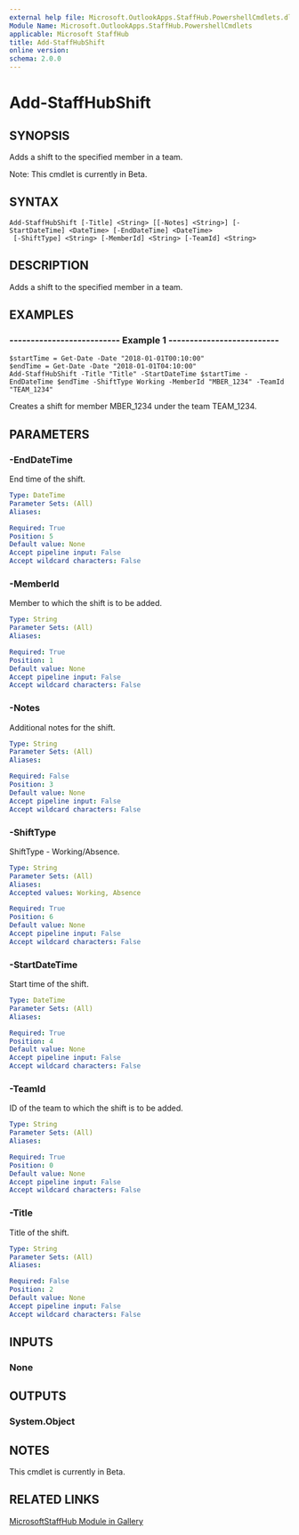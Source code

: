 ```yaml
---
external help file: Microsoft.OutlookApps.StaffHub.PowershellCmdlets.dll-Help.xml
Module Name: Microsoft.OutlookApps.StaffHub.PowershellCmdlets
applicable: Microsoft StaffHub
title: Add-StaffHubShift
online version: 
schema: 2.0.0
---
```


# Add-StaffHubShift

## SYNOPSIS
Adds a shift to the specified member in a team.

Note: This cmdlet is currently in Beta.

## SYNTAX

```
Add-StaffHubShift [-Title] <String> [[-Notes] <String>] [-StartDateTime] <DateTime> [-EndDateTime] <DateTime>
 [-ShiftType] <String> [-MemberId] <String> [-TeamId] <String>
```

## DESCRIPTION
Adds a shift to the specified member in a team.

## EXAMPLES

### -------------------------- Example 1 --------------------------
```
$startTime = Get-Date -Date "2018-01-01T00:10:00"
$endTime = Get-Date -Date "2018-01-01T04:10:00"
Add-StaffHubShift -Title "Title" -StartDateTime $startTime -EndDateTime $endTime -ShiftType Working -MemberId "MBER_1234" -TeamId "TEAM_1234"
```

Creates a shift for member MBER_1234 under the team TEAM_1234.

## PARAMETERS

### -EndDateTime
End time of the shift.

```yaml
Type: DateTime
Parameter Sets: (All)
Aliases: 

Required: True
Position: 5
Default value: None
Accept pipeline input: False
Accept wildcard characters: False
```

### -MemberId
Member to which the shift is to be added.

```yaml
Type: String
Parameter Sets: (All)
Aliases: 

Required: True
Position: 1
Default value: None
Accept pipeline input: False
Accept wildcard characters: False
```

### -Notes
Additional notes for the shift.

```yaml
Type: String
Parameter Sets: (All)
Aliases: 

Required: False
Position: 3
Default value: None
Accept pipeline input: False
Accept wildcard characters: False
```

### -ShiftType
ShiftType - Working/Absence.

```yaml
Type: String
Parameter Sets: (All)
Aliases: 
Accepted values: Working, Absence

Required: True
Position: 6
Default value: None
Accept pipeline input: False
Accept wildcard characters: False
```

### -StartDateTime
Start time of the shift.

```yaml
Type: DateTime
Parameter Sets: (All)
Aliases: 

Required: True
Position: 4
Default value: None
Accept pipeline input: False
Accept wildcard characters: False
```

### -TeamId
ID of the team to which the shift is to be added.

```yaml
Type: String
Parameter Sets: (All)
Aliases: 

Required: True
Position: 0
Default value: None
Accept pipeline input: False
Accept wildcard characters: False
```

### -Title
Title of the shift.

```yaml
Type: String
Parameter Sets: (All)
Aliases: 

Required: False
Position: 2
Default value: None
Accept pipeline input: False
Accept wildcard characters: False
```

## INPUTS

### None

## OUTPUTS

### System.Object

## NOTES

This cmdlet is currently in Beta.

## RELATED LINKS

[MicrosoftStaffHub Module in Gallery](https://www.powershellgallery.com/packages/MicrosoftStaffHub/1.0.0-alpha)
